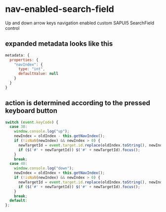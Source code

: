# nav-enabled-search-field
Up and down arrow keys navigation enabled custom SAPUI5 SearchField control

## expanded metadata looks like this
```js
metadata: {
  properties: {
    "navIndex": {
      type: "int",
      defaultValue: null
    }
  }
}
```

## action is determined according to the pressed keyboard button
```js
switch (event.keyCode) {
  case 38:
    window.console.log("up");
    newIndex = oldIndex - this.getNavIndex();
    if (!isNaN(newIndex) && newIndex > 0) {
      newTargetId = event.target.id.replace(oldIndex.toString(), newIndex.toString());
      if ($('#' + newTargetId)) $('#' + newTargetId).focus();
    }
    break;
  case 40:
    window.console.log("down");
    newIndex = oldIndex + this.getNavIndex();
    if (!isNaN(newIndex) && newIndex > 0) {
      newTargetId = event.target.id.replace(oldIndex.toString(), newIndex.toString());
      if ($('#' + newTargetId)) $('#' + newTargetId).focus();
    }
    break;
  default:
};
```
